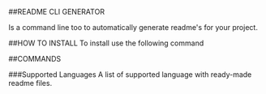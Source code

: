 ##README CLI GENERATOR

Is a command line too to automatically generate readme's for your project.

##HOW TO INSTALL
To install use the following command

##COMMANDS

###Supported Languages
A list of supported language with ready-made readme files.
